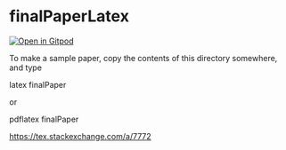 # finalPaperLatex

[![Open in Gitpod](https://gitpod.io/button/open-in-gitpod.svg)](https://gitpod.io/#https://github.com/FlavioAmurrioCS/finalPaperLatex)


To make a sample paper, copy the contents of this directory
somewhere, and type

latex finalPaper

or

pdflatex finalPaper

https://tex.stackexchange.com/a/7772
